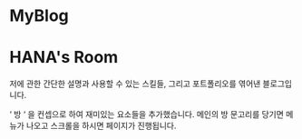 # MyBlog

<h1>HANA's Room</h1>
<p>저에 관한 간단한 설명과 사용할 수 있는 스킬들, 그리고 포트폴리오를 엮어낸 블로그입니다.</p>
<p>‘ 방 ‘ 을 컨셉으로 하여 재미있는 요소들을 추가했습니다. 메인의 방 문고리를 당기면 메뉴가 나오고 스크롤을 하시면 페이지가 진행됩니다.</p> 
